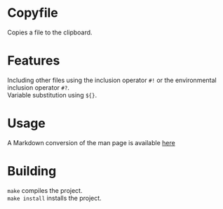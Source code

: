 # Copyfile  
Copies a file to the clipboard.

# Features  
Including other files using the inclusion operator `#!` or the environmental inclusion operator `#?`.  
Variable substitution using `${}`.

# Usage  
A Markdown conversion of the man page is available [here](copyfile.md)

# Building  
`make` compiles the project.  
`make install` installs the project.
